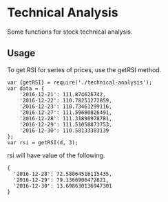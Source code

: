 # Technical Analysis
Some functions for stock technical analysis. 

## Usage
To get RSI for series of prices, use the getRSI method.
```
var {getRSI} = require('./technical-analysis');
var data = {
    '2016-12-21': 111.874626742,
    '2016-12-22': 110.78251272859,
    '2016-12-23': 110.73461299116,
    '2016-12-27': 111.59680826491,
    '2016-12-28': 111.31898978781,
    '2016-12-29': 111.51058873753,
    '2016-12-30': 110.58133383139
};
var rsi = getRSI(d, 3); 
```
rsi will have value of the following.
```
{
  '2016-12-28': 72.58064516115435,
  '2016-12-29': 79.1366906472821,
  '2016-12-30': 13.698630136947301
}
```